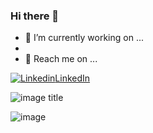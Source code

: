 ### Hi there 👋
- 🔭 I’m currently working on ...
- 
- 💬 Reach me on ...

[![Linkedin](https://i.stack.imgur.com/gVE0j.png)LinkedIn](https://www.linkedin.com/in/manikandan-venkatesan)  

![image title](https://rushter.com/counter.svg)  

![image](https://img.shields.io/twitter/follow/mani_kandan1207?style=social)

<!--
**manikandanvengatesan/manikandanvengatesan** is a ✨ _special_ ✨ repository because its `README.md` (this file) appears on your GitHub profile.

Here are some ideas to get you started:

- 🔭 I’m currently working on ...
- 🌱 I’m currently learning ...
- 👯 I’m looking to collaborate on ...
- 🤔 I’m looking for help with ...
- 💬 Ask me about ...
- 📫 How to reach me: ...
- 😄 Pronouns: ...
- ⚡ Fun fact: ...
-->
